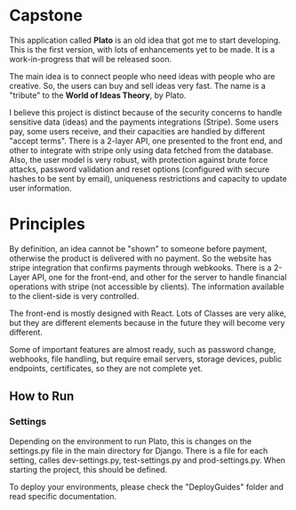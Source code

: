 # Capstone

This application called **Plato** is an old idea that got me to start developing. This is the first version, with lots of enhancements yet to be made. It is a work-in-progress that will be released soon.

The main idea is to connect people who need ideas with people who are creative. So, the users can buy and sell ideas very fast. The name is a "tribute" to the **World of Ideas Theory**, by Plato.

I believe this project is distinct because of the security concerns to handle sensitive data (ideas) and the payments integrations (Stripe). Some users pay, some users receive, and their capacities are handled by different "accept terms". There is a 2-layer API, one presented to the front end, and other to integrate with stripe only using data fetched from the database. Also, the user model is very robust, with protection against brute force attacks, password validation and reset options (configured with secure hashes to be sent by email), uniqueness restrictions and capacity to update user information.  


# Principles

By definition, an idea cannot be "shown" to someone before payment, otherwise the product is delivered with no payment. So the website has stripe integration that confirms payments through webkooks. There is a 2-Layer API, one for the front-end, and other for the server to handle financial operations with stripe (not accessible by clients). The information available to the client-side is very controlled.

The front-end is mostly designed with React. Lots of Classes are very alike, but they are different elements because in the future they will become very different.

Some of important features are almost ready, such as password change, webhooks, file handling, but require email servers, storage devices, public endpoints, certificates, so they are not complete yet. 

## How to Run

### Settings
Depending on the environment to run Plato, this is changes on the settings.py file in the main directory for Django. There is a file for each setting, calles dev-settings.py, test-settings.py and prod-settings.py. When starting the project, this should be defined.

To deploy your environments, please check the "DeployGuides" folder and read specific documentation.

